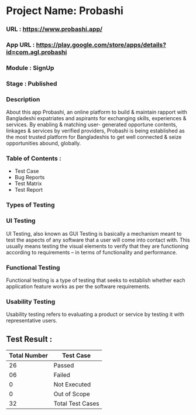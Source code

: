 # Project Name: Probashi
### URL : https://www.probashi.app/
### App URL : https://play.google.com/store/apps/details?id=com.agl.probashi
### Module : SignUp
### Stage : Published
### Description
About this app
Probashi, an online platform to build & maintain rapport with Bangladeshi expatriates and aspirants for exchanging skills, experiences & services. By enabling & matching user- generated opportune contents, linkages & services by verified providers, Probashi is being established as the most trusted platform for Bangladeshis to get well connected & seize opportunities abound, globally.

### Table of Contents :

* Test Case
* Bug Reports
* Test Matrix
* Test Report

### Types of Testing
### UI Testing
UI Testing, also known as GUI Testing is basically a mechanism meant to test the aspects of any software that a user will come into contact with. This usually means testing the visual elements to verify that they are functioning according to requirements – in terms of functionality and performance. 
### Functional Testing
Functional testing is a type of testing that seeks to establish whether each application feature works as per the software requirements. 
### Usability Testing 
Usability testing refers to evaluating a product or service by testing it with representative users. 

## Test Result :

Total Number | Test Case
------------- | -------------
26  | Passed
06  | Failed
0   | Not Executed
0   | Out of Scope
32  | Total Test Cases
